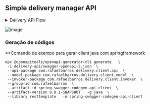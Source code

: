 <h2> Simple delivery manager API </h2>

<details>
   <summary>Delivery API Flow</summary>

```
title Delivery Flow

participant Mailer
participant Buyer
participant Producer
participant API
participant MS

Buyer -> Producer:requisita a compra \ndo produto
Producer -> API: Envia dados de entrega \npara o serviço
API -> MS: Valida e registra \nos dados para delivery
MS --> Producer: Devolve o sucesso da transação
Mailer -> API: Consulta lista de produtos disponiveis para delivery
API --> Mailer: Devolve lista de produtos
Mailer -> API: Requisita um produto para entregar
API -> MS: Atualiza status e dados de \do entregador
API -->Mailer: Confirma a solicitação
Mailer ->API: Atualiza status da entrega
API -->Mailer: Confirma a solicitação
Mailer ->API: Confirma a entrega
API -> MS: Registra dados da entrega
MS->API: Confirma atualizacao do registro
API -->Mailer: Confirma a finalização do serviço
```
</details>

  ![image](https://user-images.githubusercontent.com/4924002/126730780-80b2db6b-7689-4682-b0b7-1029209e7a2b.png)


<h3>Geração de códigos</h3>

**Comando de exempo para gerar client java com springframework
```
npx @openapitools/openapi-generator-cli generate   \
 -i delivery-api/swagger-openapi-3.json  \
 --api-package com.rafaelbarros.delivery.client.api  \
 --model-package com.rafaelbarros.delivery.client.model  \
 --invoker-package com.rafaelbarros.delivery.client.invoker  \
 --group-id com.rafaelbarros  \
 --artifact-id spring-swagger-codegen-api-client  \
 --artifact-version 0.0.1-SNAPSHOT   -g java  \
 --library resttemplate   -o spring-swagger-codegen-api-client

```